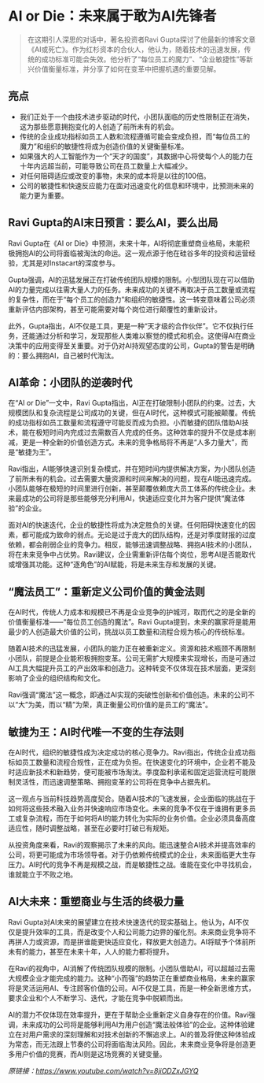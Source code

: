 # AI or Die：未来属于敢为AI先锋者

>在这期引人深思的对话中，著名投资者Ravi Gupta探讨了他最新的博客文章《AI或死亡》。作为红杉资本的合伙人，他认为，随着技术的迅速发展，传统的成功标准可能会失效。他分析了“每位员工的魔力”、“企业敏捷性”等新兴价值衡量标准，并分享了如何在变革中把握机遇的重要见解。

## 亮点
- 我们正处于一个由技术进步驱动的时代，小团队面临的历史性限制正在消失，这为那些愿意拥抱变化的人创造了前所未有的机会。
- 传统的企业成功指标如员工人数和流程遵循可能会变成负担，而“每位员工的魔力”和组织的敏捷性将成为创造价值的关键衡量标准。
- 如果强大的人工智能作为一个“天才的国度”，其数据中心将使每个人的能力在十年内远超当前，可能导致公司在员工数量上大幅减少。
- 对任何阻碍适应或改变的事物，未来的成本将是以往的100倍。
- 公司的敏捷性和快速反应能力在面对迅速变化的信息和环境中，比预测未来的能力更为重要。

## Ravi Gupta的AI末日预言：要么AI，要么出局
Ravi Gupta在《AI or Die》中预测，未来十年，AI将彻底重塑商业格局，未能积极拥抱AI的公司将面临被淘汰的命运。这一观点源于他在硅谷多年的投资和运营经验，尤其是对Instacart的深度参与。

Gupta强调，AI的迅猛发展正在打破传统团队规模的限制。小型团队现在可以借助AI的力量完成以往需大量人力的任务。未来成功的关键不再取决于员工数量或流程的复杂性，而在于“每个员工的创造力”和组织的敏捷性。这一转变意味着公司必须重新评估内部架构，甚至可能需要对每个岗位进行颠覆性的重新设计。

此外，Gupta指出，AI不仅是工具，更是一种“天才级的合作伙伴”。它不仅执行任务，还能通过分析和学习，发现那些人类难以察觉的模式和机会。这使得AI在商业决策中的应用变得至关重要。对于仍对AI持观望态度的公司，Gupta的警告是明确的：要么拥抱AI，自己被时代淘汰。

## AI革命：小团队的逆袭时代
在“AI or Die”一文中，Ravi Gupta指出，AI正在打破限制小团队的约束。过去，大规模团队和复杂流程是公司成功的关键，但在AI时代，这种模式可能被颠覆。传统的成功指标如员工数量和流程遵守可能反而成为负担。小而敏捷的团队借助AI技术，能在极短时间内完成过去需数百人完成的任务。这种效率的提升不仅是成本削减，更是一种全新的价值创造方式。未来的竞争格局将不再是“人多力量大”，而是“敏捷为王”。

Ravi指出，AI能够快速识别复杂模式，并在短时间内提供解决方案，为小团队创造了前所未有的机会。过去需要大量资源和时间来解决的问题，现在AI能迅速完成。小团队能够在极短的时间里进行创新，甚至颠覆依赖庞大员工体系的传统企业。未来最成功的公司将是那些能够充分利用AI，快速适应变化并为客户提供“魔法体验”的企业。

面对AI的快速迭代，企业的敏捷性将成为决定胜负的关键。任何阻碍快速变化的因素，都可能成为致命的弱点。无论是过于庞大的团队结构，还是对季度财报的过度依赖，都会削弱企业的竞争力。相反，能够迅速调整战略、拥抱AI技术的小团队，将在未来竞争中占优势。Ravi建议，企业需重新评估每个岗位，思考AI是否能取代或增强其功能。这种“逐角色”的AI赋能，将是未来生存和发展的关键。

## “魔法员工”：重新定义公司价值的黄金法则
在AI时代，传统人力成本和规模已不再是企业竞争的护城河，取而代之的是全新的价值衡量标准——“每位员工创造的魔法”。Ravi Gupta提到，未来的赢家将是能用最少的人创造最大价值的公司，挑战以员工数量和流程合规为核心的传统标准。

随着AI技术的迅猛发展，小团队的能力正在被重新定义。资源和技术瓶颈不再限制小团队，前提是企业能积极拥抱变革。公司无需扩大规模来实现增长，而是可通过AI工具大幅提升员工的产出效率和创造力。这种转变不仅体现在技术层面，更深刻影响了企业的组织结构和文化。

Ravi强调“魔法”这一概念，即通过AI实现的突破性创新和价值创造。未来的公司不以“大”为美，而以“精”为荣，真正衡量公司价值的是员工的“魔法”。

## 敏捷为王：AI时代唯一不变的生存法则
在AI时代，组织的敏捷性成为决定成功的核心竞争力。Ravi指出，传统企业成功指标如员工数量和流程合规性，正在成为负担。在快速变化的环境中，企业若不能及时适应新技术和新趋势，便可能被市场淘汰。季度盈利承诺和固定运营流程可能限制灵活性，而迅速调整策略、拥抱变革的公司将在竞争中占据先机。

这一观点与当前科技趋势高度契合。随着AI技术的飞速发展，企业面临的挑战在于如何将这些技术融入业务并快速响应市场变化。未来的竞争不仅在于谁拥有更多员工或复杂流程，而在于如何将AI的能力转化为实际的业务价值。企业必须具备高度适应性，随时调整战略，甚至在必要时打破已有规矩。

从投资角度来看，Ravi的观察揭示了未来的风向。能迅速整合AI技术并提高效率的公司，将更可能成为市场领导者。对于仍依赖传统模式的企业，未来面临更大生存压力。AI时代的竞争不再是规模之战，而是敏捷性之战。谁能在变化中寻找机会，谁就能立于不败之地。

## AI大未来：重塑商业与生活的终极力量
Ravi Gupta对AI未来的展望建立在技术快速迭代的现实基础上。他认为，AI不仅仅是提升效率的工具，而是改变个人和公司能力边界的催化剂。未来商业竞争将不再拼人力或资源，而是拼谁能更快适应变化，释放更大创造力。AI将赋予个体前所未有的能力，甚至在未来十年，人人的能力都将提升。

在Ravi的视角中，AI消解了传统团队规模的限制。小团队借助AI，可以超越过去需大规模企业才能完成的能力。这种“小而强”的趋势正在重塑商业格局，未来的赢家将是灵活运用AI、专注顾客价值的公司。AI不仅是工具，而是一种全新思维方式，要求企业和个人不断学习、迭代，才能在竞争中脱颖而出。

AI的潜力不仅体现在效率提升，更在于帮助企业重新定义自身存在的价值。Ravi强调，未来成功的公司将是能够利用AI为用户创造“魔法般体验”的企业。这种体验建立在对用户需求的深刻理解和对技术创新的不懈追求上。AI的普及将使这种体验成为常态，而无法跟上节奏的公司将面临淘汰风险。因此，未来商业竞争将是创造更多用户价值的竞赛，而AI则是这场竞赛的关键变量。 

_原链接：https://www.youtube.com/watch?v=8jiODZxJGYQ_
